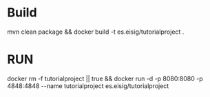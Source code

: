 # Build
mvn clean package && docker build -t es.eisig/tutorialproject .

# RUN

docker rm -f tutorialproject || true && docker run -d -p 8080:8080 -p 4848:4848 --name tutorialproject es.eisig/tutorialproject 